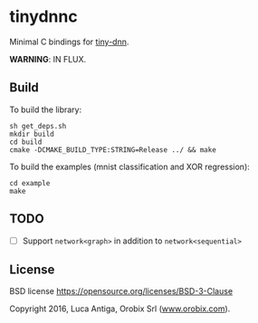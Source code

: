 # tinydnnc

Minimal C bindings for [tiny-dnn](https://github.com/tiny-dnn/tiny-dnn).

**WARNING**: IN FLUX.

## Build

To build the library:
```
sh get_deps.sh
mkdir build
cd build
cmake -DCMAKE_BUILD_TYPE:STRING=Release ../ && make
```

To build the examples (mnist classification and XOR regression):
```
cd example
make
```

## TODO
- [ ] Support `network<graph>` in addition to `network<sequential>`

## License

BSD license https://opensource.org/licenses/BSD-3-Clause

Copyright 2016, Luca Antiga, Orobix Srl (www.orobix.com).

